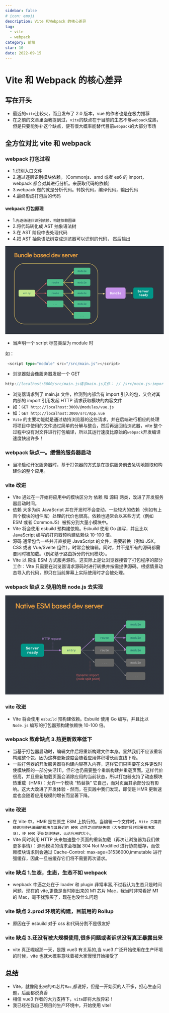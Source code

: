 ```yaml
---
sidebar: false
# icon: emoji
description: Vite 和Webpack 的核心差异
tag:
  - vite
  - webpack
category: 前端
star: 10
date: 2022-09-15
---
```


# Vite 和 Webpack 的核心差异

## 写在开头

- 最近的`vite`比较火，而且发布了 2.0 版本，vue 的作者也是在极力推荐
- 在之前的文章里面我提到过，`vite`的缺点在于目前的生态不够`webpack`成熟，但是只要能弥补这个缺点，便有很大概率能替代目前`webpack`的大部分市场

## 全方位对比 vite 和 webpack

### webpack 打包过程

- 1.识别入口文件
- 2.通过逐层识别模块依赖。（Commonjs、amd 或者 es6 的 import，webpack 都会对其进行分析。来获取代码的依赖）
- 3.webpack 做的就是分析代码。转换代码，编译代码，输出代码
- 4.最终形成打包后的代码

#### webpack 打包原理

- 1.`先逐级递归识别依赖，构建依赖图谱`
- 2.将代码转化成 AST 抽象语法树
- 3.在 AST 阶段中去处理代码
- 4.把 AST 抽象语法树变成浏览器可以识别的代码， 然后输出

![img](../.vuepress/public/assets/doc/deploy/nginx/aHR0cHM6Ly9tbWJpei5xcGljLmNuL3N6X21tYml6X3BuZy8zR1BUMUNIaWFTVnR5WVppYmpVZ2h4Yzh5VEtoUmliQlZoY0pZQW4zTFJQaWEwMUdGNDJDbFUzUnlNUWQ2ektzZUxKRVRnZ3dhc2VpYlRXQ1FKOVlWMFh2ZmF3LzY0MA.png)

- 当声明一个 script 标签类型为 module 时

如：

```go
 <script type="module" src="/src/main.js"></script>
```

- 浏览器就会像服务器发起一个 GET

```go
http://localhost:3000/src/main.js请求main.js文件： // /src/main.js:import { createApp } from 'vue'import App from './App.vue'createApp(App).mount('#app')
```

- 浏览器请求到了 main.js 文件，检测到内部含有 import 引入的包，又会对其内部的 import 引用发起 HTTP 请求获取模块的内容文件
- 如：`GET http://localhost:3000/@modules/vue.js`
- 如：`GET http://localhost:3000/src/App.vue`
- `Vite` 的主要功能就是通过劫持浏览器的这些请求，并在后端进行相应的处理将项目中使用的文件通过简单的分解与整合，然后再返回给浏览器，vite 整个过程中没有对文件进行打包编译，所以其运行速度比原始的`webpack`开发编译速度快出许多！

### webpack 缺点一。缓慢的服务器启动

- 当冷启动开发服务器时，基于打包器的方式是在提供服务前去急切地抓取和构建你的整个应用。

### vite 改进

- Vite 通过在一开始将应用中的模块区分为 依赖 和 源码 两类，改进了开发服务器启动时间。
- 依赖 大多为纯 JavaScript 并在开发时不会变动。一些较大的依赖（例如有上百个模块的组件库）处理的代价也很高。依赖也通常会以某些方式（例如 ESM 或者 CommonJS）被拆分到大量小模块中。
- Vite 将会使用 esbuild 预构建依赖。Esbuild 使用 Go 编写，并且比以 JavaScript 编写的打包器预构建依赖快 10-100 倍。
- 源码 通常包含一些并非直接是 JavaScript 的文件，需要转换（例如 JSX，CSS 或者 Vue/Svelte 组件），时常会被编辑。同时，并不是所有的源码都需要同时被加载。（例如基于路由拆分的代码模块）。
- Vite 以 原生 ESM 方式服务源码。这实际上是让浏览器接管了打包程序的部分工作：Vite 只需要在浏览器请求源码时进行转换并按需提供源码。根据情景动态导入的代码，即只在当前屏幕上实际使用时才会被处理。

### webpack 缺点 2.使用的是 node.js 去实现

![img](../.vuepress/public/assets/doc/deploy/nginx/aHR0cHM6Ly9tbWJpei5xcGljLmNuL3N6X21tYml6X3BuZy8zR1BUMUNIaWFTVnR5WVppYmpVZ2h4Yzh5VEtoUmliQlZoY21SelJJNXl6Y1B4NWpFeFFIbUJpYTBJZVh1b2lianlOeUNNSUFFaGFWaHRpYWt0cUsyWkh3TTVnZy82NDA.png)

### vite 改进

- Vite 将会使用 `esbuild` 预构建依赖。Esbuild 使用 Go 编写，并且比以 `Node.js` 编写的打包器预构建依赖快 10-100 倍。

### webpack 致命缺点 3.热更新效率低下

- 当基于打包器启动时，编辑文件后将重新构建文件本身。显然我们不应该重新构建整个包，因为这样更新速度会随着应用体积增长而直线下降。
- 一些打包器的开发服务器将构建内容存入内存，这样它们只需要在文件更改时使模块图的一部分失活[1]，但它也仍需要整个重新构建并重载页面。这样代价很高，并且重新加载页面会消除应用的当前状态，所以打包器支持了动态模块热重载（HMR）：允许一个模块 “热替换” 它自己，而对页面其余部分没有影响。这大大改进了开发体验 - 然而，在实践中我们发现，即使是 HMR 更新速度也会随着应用规模的增长而显著下降。

### vite 改进

- 在 Vite 中，HMR 是在原生 ESM 上执行的。当编辑一个文件时，`Vite 只需要精确地使已编辑的模块与其最近的 HMR 边界之间的链失效（大多数时候只需要模块本身），使 HMR 更新始终快速，无论应用的大小`。
- Vite 同时利用 HTTP 头来加速整个页面的重新加载（再次让浏览器为我们做更多事情）：源码模块的请求会根据 304 Not Modified 进行协商缓存，而依赖模块请求则会通过 Cache-Control: max-age=31536000,immutable 进行强缓存，因此一旦被缓存它们将不需要再次请求。

### vite 缺点 1.生态，生态，生态不如 webpack

- wepback 牛逼之处在于 loader 和 plugin 非常丰富,不过我认为生态只是时间问题，现在的 vite,更像是当时刚出来的 M1 芯片 Mac，我当时非常看好 M1 的 Mac，毫不犹豫买了，现在也没什么问题

### vite 缺点 2.prod 环境的构建，目前用的 Rollup

- 原因在于 esbuild 对于 css 和代码分割不是很友好

### vite 缺点 3.还没有被大规模使用,很多问题或者诉求没有真正暴露出来

- vite 真正崛起那一天，是跟 vue3 有关系的,当 vue3 广泛开始使用在生产环境的时候，vite 也就大概率意味着被大家慢慢开始接受了

## 总结

- Vite，就像刚出来的`M1`芯片`Mac`,都说好，但是一开始买的人不多，担心生态问题，后面都说真香
- 相信 vue3 作者的大力支持下，`vite`即将大放异彩！
- 我已经在我自己项目的生产环境中，开始使用 vite!
